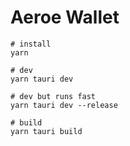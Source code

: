 # Aeroe Wallet

```
# install
yarn

# dev
yarn tauri dev

# dev but runs fast
yarn tauri dev --release

# build
yarn tauri build
```